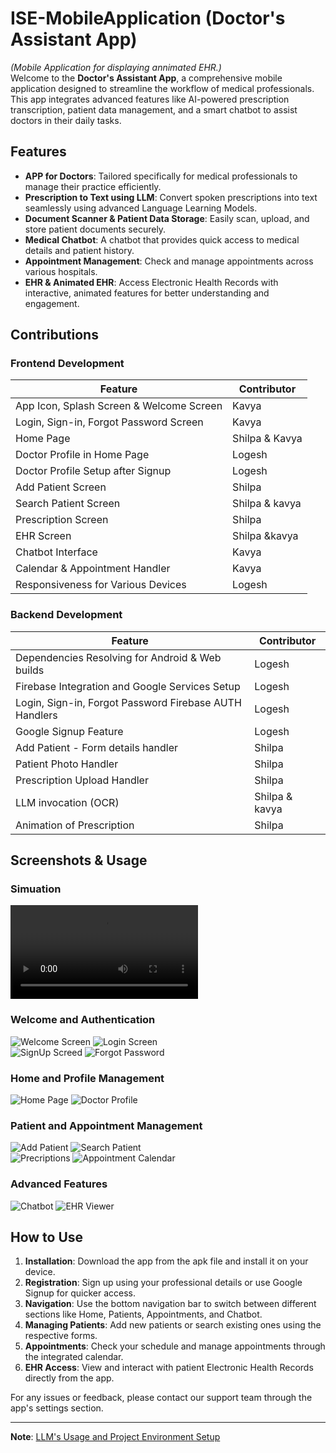 # ISE-MobileApplication (Doctor's Assistant App)
*(Mobile Application for displaying annimated EHR.)* <br>
Welcome to the **Doctor's Assistant App**, a comprehensive mobile application designed to streamline the workflow of medical professionals. This app integrates advanced features like AI-powered prescription transcription, patient data management, and a smart chatbot to assist doctors in their daily tasks.

## Features

- **APP for Doctors**: Tailored specifically for medical professionals to manage their practice efficiently.
- **Prescription to Text using LLM**: Convert spoken prescriptions into text seamlessly using advanced Language Learning Models.
- **Document Scanner & Patient Data Storage**: Easily scan, upload, and store patient documents securely.
- **Medical Chatbot**: A chatbot that provides quick access to medical details and patient history.
- **Appointment Management**: Check and manage appointments across various hospitals.
- **EHR & Animated EHR**: Access Electronic Health Records with interactive, animated features for better understanding and engagement.

## Contributions

### Frontend Development

| Feature                                       | Contributor    |
|-----------------------------------------------|---------------|
| App Icon, Splash Screen & Welcome Screen     | Kavya         |
| Login, Sign-in, Forgot Password Screen       | Kavya         |
| Home Page                                    | Shilpa & Kavya |
| Doctor Profile in Home Page                  | Logesh        |
| Doctor Profile Setup after Signup            | Logesh        |
| Add Patient Screen                           | Shilpa        |
| Search Patient Screen                        | Shilpa & kavya|
| Prescription Screen                          | Shilpa        |
| EHR Screen                                   | Shilpa &kavya |
| Chatbot Interface                            | Kavya         |
| Calendar & Appointment Handler               | Kavya         |
| Responsiveness for Various Devices           | Logesh        |

### Backend Development

| Feature                                               | Contributor |
|-------------------------------------------------------|------------|
| Dependencies Resolving for Android & Web builds      | Logesh     |
| Firebase Integration and Google Services Setup       | Logesh     |
| Login, Sign-in, Forgot Password Firebase AUTH Handlers | Logesh     |
| Google Signup Feature                                | Logesh     |
| Add Patient - Form details handler                   | Shilpa     |
| Patient Photo Handler                                | Shilpa     |
| Prescription Upload Handler                          | Shilpa     |
| LLM invocation (OCR)                                 | Shilpa & kavya|
| Animation of Prescription                           | Shilpa     |


## Screenshots & Usage

### Simuation
![Simulation Video](/screenshots/team3_vewha_app.webm)

### Welcome and Authentication
![Welcome Screen](/screenshots/welcome.jpg) ![Login Screen](/screenshots/login.jpg) <br>
![SignUp Screed](/screenshots/sign.jpg) ![Forgot Password](/screenshots/password.jpg)

### Home and Profile Management
![Home Page](/screenshots/home.jpg) ![Doctor Profile](/screenshots/profile.jpg)

### Patient and Appointment Management
![Add Patient](/screenshots/add.jpg) ![Search Patient](/screenshots/search.jpg) <br>
![Precriptions](/screenshots/prescrip.jpg) ![Appointment Calendar](/screenshots/calendar.jpg)

### Advanced Features
![Chatbot](/screenshots/chat.jpg) ![EHR Viewer](/screenshots/anim.jpg)

## How to Use

1. **Installation**: Download the app from the apk file and install it on your device.
2. **Registration**: Sign up using your professional details or use Google Signup for quicker access.
3. **Navigation**: Use the bottom navigation bar to switch between different sections like Home, Patients, Appointments, and Chatbot.
4. **Managing Patients**: Add new patients or search existing ones using the respective forms.
5. **Appointments**: Check your schedule and manage appointments through the integrated calendar.
6. **EHR Access**: View and interact with patient Electronic Health Records directly from the app.

For any issues or feedback, please contact our support team through the app's settings section.

---

**Note**: [LLM's Usage and Project Environment Setup](/vewha/README.md)
